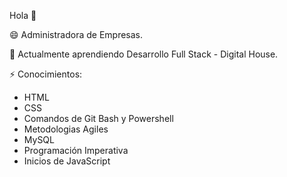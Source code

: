 Hola 👋


😄 Administradora de Empresas.

🌱 Actualmente aprendiendo Desarrollo Full Stack - Digital House.

⚡ Conocimientos:
* HTML
* CSS
* Comandos de Git Bash y Powershell
* Metodologias Agiles
* MySQL
* Programación Imperativa
* Inicios de JavaScript
